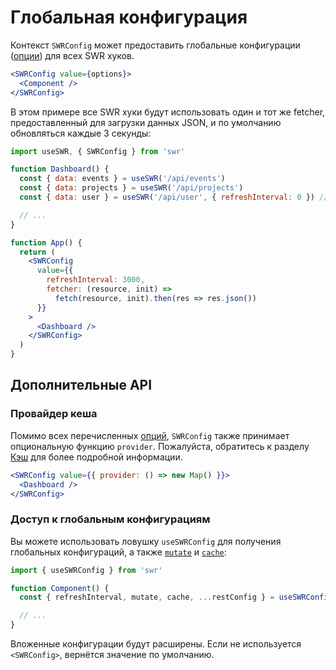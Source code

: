 # Глобальная конфигурация

Контекст `SWRConfig` может предоставить глобальные конфигурации
([опции](/docs/options)) для всех SWR хуков.

```jsx
<SWRConfig value={options}>
  <Component />
</SWRConfig>
```

В этом примере все SWR хуки будут использовать один и тот же fetcher,
предоставленный для загрузки данных JSON, и по умолчанию обновляться каждые 3
секунды:

```jsx
import useSWR, { SWRConfig } from 'swr'

function Dashboard() {
  const { data: events } = useSWR('/api/events')
  const { data: projects } = useSWR('/api/projects')
  const { data: user } = useSWR('/api/user', { refreshInterval: 0 }) // переопределение

  // ...
}

function App() {
  return (
    <SWRConfig
      value={{
        refreshInterval: 3000,
        fetcher: (resource, init) =>
          fetch(resource, init).then(res => res.json())
      }}
    >
      <Dashboard />
    </SWRConfig>
  )
}
```

## Дополнительные API

### Провайдер кеша

Помимо всех перечисленных [опций](/docs/options), `SWRConfig` также принимает
опциональную функцию `provider`. Пожалуйста, обратитесь к разделу
[Кэш](/docs/cache) для более подробной информации.

```jsx
<SWRConfig value={{ provider: () => new Map() }}>
  <Dashboard />
</SWRConfig>
```

### Доступ к глобальным конфигурациям

Вы можете использовать ловушку `useSWRConfig` для получения глобальных
конфигураций, а также [`mutate`](/docs/mutation) и
[`cache`](/docs/advanced/cache):

```jsx
import { useSWRConfig } from 'swr'

function Component() {
  const { refreshInterval, mutate, cache, ...restConfig } = useSWRConfig()

  // ...
}
```

Вложенные конфигурации будут расширены. Если не используется `<SWRConfig>`,
вернётся значение по умолчанию.
